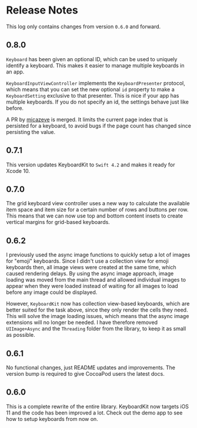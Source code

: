 # Release Notes

This log only contains changes from version `0.6.0` and forward.


## 0.8.0

`Keyboard` has been given an optional ID, which can be used to uniquely identify
a keyboard. This makes it easier to manage multiple keyboards in an app.

`KeyboardInputViewController` implements the `KeyboardPresenter` protocol, which
means that you can set the new optional `id` property to make a `KeyboardSetting`
exclusive to that presenter. This is nice if your app has multiple keyboards. If
you do not specify an id, the settings behave just like before.

A PR by [micazeve](https://github.com/micazeve) is merged. It limits the current
page index that is persisted for a keyboard, to avoid bugs if the page count has
changed since persisting the value.


## 0.7.1

This version updates KeyboardKit to `Swift 4.2` and makes it ready for Xcode 10.


## 0.7.0

The grid keyboard view controller uses a new way to calculate the available item
space and item size for a certain number of rows and buttons per row. This means
that we can now use top and bottom content insets to create vertical margins for
grid-based keyboards.


## 0.6.2

I previously used the async image functions to quickly setup a lot of images for
"emoji" keyboards. Since I didn't use a collection view for emoji keyboards then,
all image views were created at the same time, which caused rendering delays. By
using the async image approach, image loading was moved from the main thread and
allowed individual images to appear when they were loaded instead of waiting for
all images to load before any image could be displayed.

However, `KeyboardKit` now has collection view-based keyboards, which are better
suited for the task above, since they only render the cells they need. This will
solve the image loading issues, which means that the async image extensions will
no longer be needed. I have therefore removed `UIImage+Async` and the `Threading`
folder from the library, to keep it as small as possible.


## 0.6.1

No functional changes, just README updates and improvements. The version bump is
required to give CocoaPod users the latest docs.


## 0.6.0

This is a complete rewrite of the entire library. KeyboardKit now targets iOS 11
and the code has been improved a lot. Check out the demo app to see how to setup
keyboards from now on.
